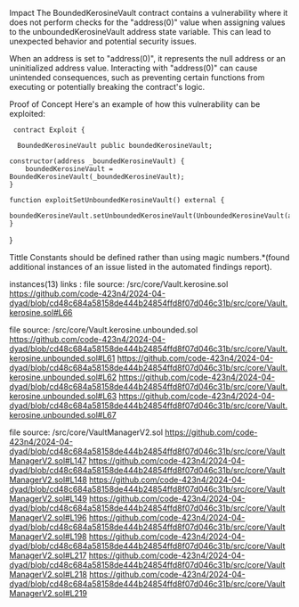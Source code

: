 Impact
The BoundedKerosineVault contract contains a vulnerability where it does not perform checks for the "address(0)" value when assigning values to the unboundedKerosineVault address state variable. This can lead to unexpected behavior and potential security issues.

When an address is set to "address(0)", it represents the null address or an uninitialized address value. Interacting with "address(0)" can cause unintended consequences, such as preventing certain functions from executing or potentially breaking the contract's logic.

Proof of Concept
Here's an example of how this vulnerability can be exploited:

     contract Exploit {

      BoundedKerosineVault public boundedKerosineVault;

    constructor(address _boundedKerosineVault) {
        boundedKerosineVault = BoundedKerosineVault(_boundedKerosineVault);
    }

    function exploitSetUnboundedKerosineVault() external {
        boundedKerosineVault.setUnboundedKerosineVault(UnboundedKerosineVault(address(0)));
    }

}

Tittle 
Constants should be defined rather than using magic numbers.*(found additional instances of an issue listed in the automated findings report).

instances(13)
links :
file source: /src/core/Vault.kerosine.sol
https://github.com/code-423n4/2024-04-dyad/blob/cd48c684a58158de444b24854ffd8f07d046c31b/src/core/Vault.kerosine.sol#L66

file source: /src/core/Vault.kerosine.unbounded.sol
https://github.com/code-423n4/2024-04-dyad/blob/cd48c684a58158de444b24854ffd8f07d046c31b/src/core/Vault.kerosine.unbounded.sol#L61
https://github.com/code-423n4/2024-04-dyad/blob/cd48c684a58158de444b24854ffd8f07d046c31b/src/core/Vault.kerosine.unbounded.sol#L62
https://github.com/code-423n4/2024-04-dyad/blob/cd48c684a58158de444b24854ffd8f07d046c31b/src/core/Vault.kerosine.unbounded.sol#L63
https://github.com/code-423n4/2024-04-dyad/blob/cd48c684a58158de444b24854ffd8f07d046c31b/src/core/Vault.kerosine.unbounded.sol#L67

file source: /src/core/VaultManagerV2.sol
https://github.com/code-423n4/2024-04-dyad/blob/cd48c684a58158de444b24854ffd8f07d046c31b/src/core/VaultManagerV2.sol#L147
https://github.com/code-423n4/2024-04-dyad/blob/cd48c684a58158de444b24854ffd8f07d046c31b/src/core/VaultManagerV2.sol#L148
https://github.com/code-423n4/2024-04-dyad/blob/cd48c684a58158de444b24854ffd8f07d046c31b/src/core/VaultManagerV2.sol#L149
https://github.com/code-423n4/2024-04-dyad/blob/cd48c684a58158de444b24854ffd8f07d046c31b/src/core/VaultManagerV2.sol#L196
https://github.com/code-423n4/2024-04-dyad/blob/cd48c684a58158de444b24854ffd8f07d046c31b/src/core/VaultManagerV2.sol#L198
https://github.com/code-423n4/2024-04-dyad/blob/cd48c684a58158de444b24854ffd8f07d046c31b/src/core/VaultManagerV2.sol#L217
https://github.com/code-423n4/2024-04-dyad/blob/cd48c684a58158de444b24854ffd8f07d046c31b/src/core/VaultManagerV2.sol#L218
https://github.com/code-423n4/2024-04-dyad/blob/cd48c684a58158de444b24854ffd8f07d046c31b/src/core/VaultManagerV2.sol#L219